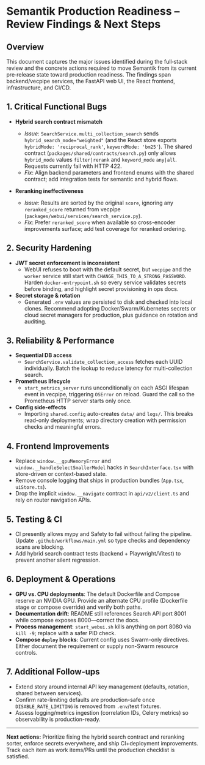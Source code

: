 # Semantik Production Readiness – Review Findings & Next Steps

## Overview
This document captures the major issues identified during the full‑stack review and the concrete actions required to move Semantik from its current pre‑release state toward production readiness. The findings span backend/vecpipe services, the FastAPI web UI, the React frontend, infrastructure, and CI/CD.

## 1. Critical Functional Bugs
- **Hybrid search contract mismatch**  
  - *Issue*: `SearchService.multi_collection_search` sends `hybrid_search_mode="weighted"` (and the React store exports `hybridMode: 'reciprocal_rank'`, `keywordMode: 'bm25'`). The shared contract (`packages/shared/contracts/search.py`) only allows `hybrid_mode` values `filter|rerank` and `keyword_mode` `any|all`. Requests currently fail with HTTP 422.  
  - *Fix*: Align backend parameters and frontend enums with the shared contract; add integration tests for semantic and hybrid flows.

- **Reranking ineffectiveness**  
  - *Issue*: Results are sorted by the original `score`, ignoring any `reranked_score` returned from vecpipe (`packages/webui/services/search_service.py`).  
  - *Fix*: Prefer `reranked_score` when available so cross-encoder improvements surface; add test coverage for reranked ordering.

## 2. Security Hardening
- **JWT secret enforcement is inconsistent**  
  - WebUI refuses to boot with the default secret, but `vecpipe` and the `worker` service still start with `CHANGE_THIS_TO_A_STRONG_PASSWORD`. Harden `docker-entrypoint.sh` so every service validates secrets before binding, and highlight secret provisioning in ops docs.
- **Secret storage & rotation**  
  - Generated `.env` values are persisted to disk and checked into local clones. Recommend adopting Docker/Swarm/Kubernetes secrets or cloud secret managers for production, plus guidance on rotation and auditing.

## 3. Reliability & Performance
- **Sequential DB access**  
  - `SearchService.validate_collection_access` fetches each UUID individually. Batch the lookup to reduce latency for multi-collection search.
- **Prometheus lifecycle**  
  - `start_metrics_server` runs unconditionally on each ASGI lifespan event in vecpipe, triggering `OSError` on reload. Guard the call so the Prometheus HTTP server starts only once.
- **Config side-effects**  
  - Importing `shared.config` auto-creates `data/` and `logs/`. This breaks read-only deployments; wrap directory creation with permission checks and meaningful errors.

## 4. Frontend Improvements
- Replace `window.__gpuMemoryError` and `window.__handleSelectSmallerModel` hacks in `SearchInterface.tsx` with store-driven or context-based state.  
- Remove console logging that ships in production bundles (`App.tsx`, `uiStore.ts`).  
- Drop the implicit `window.__navigate` contract in `api/v2/client.ts` and rely on router navigation APIs.

## 5. Testing & CI
- CI presently allows mypy and Safety to fail without failing the pipeline. Update `.github/workflows/main.yml` so type checks and dependency scans are blocking.  
- Add hybrid search contract tests (backend + Playwright/Vitest) to prevent another silent regression.

## 6. Deployment & Operations
- **GPU vs. CPU deployments**: The default Dockerfile and Compose reserve an NVIDIA GPU. Provide an alternate CPU profile (Dockerfile stage or compose override) and verify both paths.  
- **Documentation drift**: README still references Search API port 8001 while compose exposes 8000—correct the docs.  
- **Process management**: `start_webui.sh` kills anything on port 8080 via `kill -9`; replace with a safer PID check.  
- **Compose `deploy` blocks**: Current config uses Swarm-only directives. Either document the requirement or supply non-Swarm resource controls.

## 7. Additional Follow-ups
- Extend story around internal API key management (defaults, rotation, shared between services).  
- Confirm rate-limiting defaults are production-safe once `DISABLE_RATE_LIMITING` is removed from `.env`/test fixtures.  
- Assess logging/metrics ingestion (correlation IDs, Celery metrics) so observability is production-ready.

---

**Next actions:** Prioritize fixing the hybrid search contract and reranking sorter, enforce secrets everywhere, and ship CI+deployment improvements. Track each item as work items/PRs until the production checklist is satisfied.
